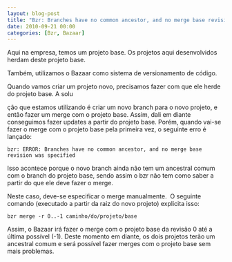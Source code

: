```yaml
---
layout: blog-post
title: "Bzr: Branches have no common ancestor, and no merge base revision was specified"
date: 2010-09-21 00:00
categories: [Bzr, Bazaar]
---
```

Aqui na empresa, temos um projeto base. Os projetos aqui desenvolvidos herdam deste projeto base.

Também, utilizamos o Bazaar como sistema de versionamento de código.

Quando vamos criar um projeto novo, precisamos fazer com que ele herde do projeto base. A solu

ção que estamos utilizando é criar um novo branch para o novo projeto, e então fazer um merge com o projeto base. Assim, dali em diante conseguimos fazer updates a partir do projeto base. Porém, quando vai-se fazer o merge com o projeto base pela primeira vez, o seguinte erro é lançado:

```
bzr: ERROR: Branches have no common ancestor, and no merge base revision was specified
```

Isso acontece porque o novo branch ainda não tem um ancestral comum com o branch do projeto base, sendo assim o bzr não tem como saber a partir do que ele deve fazer o merge.

Neste caso, deve-se especificar o merge manualmente.  O seguinte comando (executado a partir da raiz do novo projeto) explicita isso:

```
bzr merge -r 0..-1 caminho/do/projeto/base
```

Assim, o Bazaar irá fazer o merge com o projeto base da revisão 0 até a última possí­vel (-1). Deste momento em diante, os dois projetos terão um ancestral comum e será possí­vel fazer merges com o projeto base sem mais problemas.

